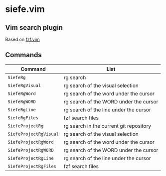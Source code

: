 # siefe.vim
## Vim search plugin
Based on [fzf.vim](https://github.com/junegunn/fzf.vim)

## Commands

| Command           | List                                                                                  |
| ---               | ---                                                                                   |
| `SiefeRg`         | rg search                                                                             |
| `SiefeRgVisual`   | rg search of the visual selection                                                     |
| `SiefeRgWord`     | rg search of the word under the cursor                                                |
| `SiefeRgWORD`     | rg search of the WORD under the cursor                                                |
| `SiefeRgLine`     | rg search of the line under the cursor                                                |
| `SiefeRgFiles`    | fzf search files                                                                      |
| `SiefeProjectRg`  | rg search in the current git repository                                               |
| `SiefeProjectRgVisual`   | rg search of the visual selection                                              |
| `SiefeProjectRgWord`     | rg search of the word under the cursor                                         |
| `SiefeProjectRgWORD`     | rg search of the WORD under the cursor                                         |
| `SiefeProjectRgLine`     | rg search of the line under the cursor                                         |
| `SiefeProjectRgFiles`    | fzf search files

